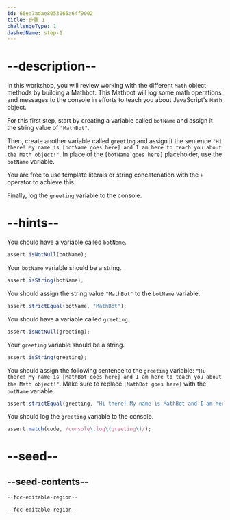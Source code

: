 ```yaml
---
id: 66ea7adae8053065a64f9002
title: 步骤 1
challengeType: 1
dashedName: step-1
---
```


# --description--

In this workshop, you will review working with the different `Math` object methods by building a Mathbot. This Mathbot will log some math operations and messages to the console in efforts to teach you about JavaScript's `Math` object.

For this first step, start by creating a variable called `botName` and assign it the string value of `"MathBot"`.

Then, create another variable called `greeting` and assign it the sentence `"Hi there! My name is [botName goes here] and I am here to teach you about the Math object!"`. In place of the `[botName goes here]` placeholder, use the `botName` variable.

You are free to use template literals or string concatenation with the `+` operator to achieve this.

Finally, log the `greeting` variable to the console.

# --hints--

You should have a variable called `botName`.

```js
assert.isNotNull(botName);
```

Your `botName` variable should be a string.

```js
assert.isString(botName);
```

You should assign the string value `"MathBot"` to the `botName` variable.

```js
assert.strictEqual(botName, "MathBot");
```

You should have a variable called `greeting`.

```js
assert.isNotNull(greeting);
```

Your `greeting` variable should be a string.

```js
assert.isString(greeting);
```

You should assign the following sentence to the `greeting` variable: `"Hi there! My name is [MathBot goes here] and I am here to teach you about the Math object!"`. Make sure to replace `[MathBot goes here]` with the `botName` variable.

```js
assert.strictEqual(greeting, "Hi there! My name is MathBot and I am here to teach you about the Math object!");
```

You should log the `greeting` variable to the console.

```js
assert.match(code, /console\.log\(greeting\)/);
```

# --seed--

## --seed-contents--

```js
--fcc-editable-region--

--fcc-editable-region--
```
